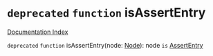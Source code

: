 # `deprecated` `function` isAssertEntry

[Documentation Index](../README.md)

`deprecated` `function` isAssertEntry(node: [Node](../interface.Node/README.md)): node `is` [AssertEntry](../interface.AssertEntry/README.md)

